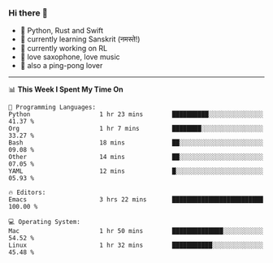 ### Hi there 👋

- 📙 Python, Rust and Swift
- 🌱 currently learning Sanskrit (नमस्ते!)
- 🔭 currently working on RL
- 🎷 love saxophone, love music
- 🏓 also a ping-pong lover

<!--
**ZiqinGong/ZiqinGong** is a ✨ _special_ ✨ repository because its `README.md` (this file) appears on your GitHub profile.

Here are some ideas to get you started:

- 🔭 I’m currently working on ...
- 🌱 I’m currently learning ...
- 👯 I’m looking to collaborate on ...
- 🤔 I’m looking for help with ...
- 💬 Ask me about ...
- 📫 gongzq0301@sjtu.edu.cn
- 😄 Pronouns: ...
- ⚡ Fun fact: ...
-->

---

<!--START_SECTION:waka-->
📊 **This Week I Spent My Time On** 

```text
💬 Programming Languages: 
Python                   1 hr 23 mins        ██████████░░░░░░░░░░░░░░░   41.37 % 
Org                      1 hr 7 mins         ████████░░░░░░░░░░░░░░░░░   33.27 % 
Bash                     18 mins             ██░░░░░░░░░░░░░░░░░░░░░░░   09.08 % 
Other                    14 mins             ██░░░░░░░░░░░░░░░░░░░░░░░   07.05 % 
YAML                     12 mins             █░░░░░░░░░░░░░░░░░░░░░░░░   05.93 % 

🔥 Editors: 
Emacs                    3 hrs 22 mins       █████████████████████████   100.00 % 

💻 Operating System: 
Mac                      1 hr 50 mins        ██████████████░░░░░░░░░░░   54.52 % 
Linux                    1 hr 32 mins        ███████████░░░░░░░░░░░░░░   45.48 % 
```


<!--END_SECTION:waka-->

